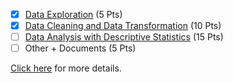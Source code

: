 - [x] [Data Exploration](./data_exploration) (5 Pts)
- [x] [Data Cleaning and Data Transformation](./data_cleaning) (10 Pts)
- [ ] [Data Analysis with Descriptive Statistics](./data_analysis) (15 Pts)
- [ ] Other + Documents (5 Pts)

[Click here](https://github.com/sit-2021-int214/int214-project/blob/main/README.md) for more details.
